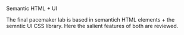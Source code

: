 Semantic HTML + UI

The final pacemaker lab is based in semantich HTML elements + the semntic UI CSS library. Here the salient features of both are reviewed.